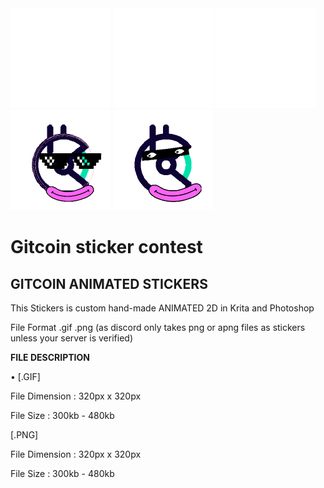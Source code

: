 <div style="dispaly: inline">
 <img style="height: 160px" src="https://github.com/gourangGHOST/MMM-Gitcoin-Reaction-stickers/raw/main/Gitcoin_hi.gif" />
 <img style="height: 160px" src="https://github.com/gourangGHOST/MMM-Gitcoin-Reaction-stickers/raw/main/Gitcoin_Bye.gif" />
 <img style="height: 160px" src="https://github.com/gourangGHOST/MMM-Gitcoin-Reaction-stickers/raw/main/Gitcoin_take%20care.gif"/>
 <img style="height: 160px" src="https://github.com/gourangGHOST/MMM-Gitcoin-Reaction-stickers/raw/main/Gitcoin_cool.gif" />
 <img style="height: 160px" src="https://github.com/gourangGHOST/MMM-Gitcoin-Reaction-stickers/raw/main/Gitcoin_weird.gif" />
 
</div>

# Gitcoin sticker contest

<h2>GITCOIN ANIMATED STICKERS</h2>
This Stickers is custom hand-made ANIMATED 2D in Krita and Photoshop 

File Format .gif .png (as discord only takes png or apng files as stickers unless your server is verified)

<b>FILE DESCRIPTION</b>

• [.GIF] 

File Dimension : 320px x 320px

File Size : 300kb - 480kb

[.PNG]

File Dimension : 320px x 320px

File Size : 300kb - 480kb